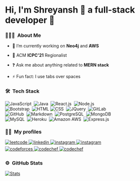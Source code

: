 <h1>Hi, I'm Shreyansh 👋 a full-stack developer 🚀</h1>

<!-- ### <div></div>   -->
  
### 👨🏻‍💻 &nbsp;About Me

- 🔭 I’m currently working on <b>Neo4j</b> and <b>AWS</b> 

- 🌱 ACM <b>ICPC'21</b> Regionalist

- ❓ Ask me about anything related to <b>MERN stack</b>  

- ⚡ Fun fact: I use tabs over spaces  

### 🛠 &nbsp;Tech Stack

![JavaScript](https://img.shields.io/badge/JavaScript-F7DF1E?style=for-the-badge&logo=javascript&logoColor=black)&nbsp;
![Java](https://img.shields.io/badge/Java-ED8B00?style=for-the-badge&logo=java&logoColor=white)&nbsp;
![React.js](https://img.shields.io/badge/React-20232A?style=for-the-badge&logo=react&logoColor=61DAFB)&nbsp;
![Node.js](https://img.shields.io/badge/Node.js-43853D?style=for-the-badge&logo=node.js&logoColor=white)&nbsp;<br/>
![Bootstrap](https://img.shields.io/badge/Bootstrap-563D7C?style=for-the-badge&logo=bootstrap&logoColor=white)&nbsp;
![HTML](https://img.shields.io/badge/HTML5-E34F26?style=for-the-badge&logo=html5&logoColor=white)
![CSS](https://img.shields.io/badge/CSS-239120?&style=for-the-badge&logo=css3&logoColor=white)&nbsp;
![JQuery](https://img.shields.io/badge/jQuery-0769AD?style=for-the-badge&logo=jquery&logoColor=white)&nbsp;
![GitLab](https://img.shields.io/badge/GitLab-330F63?style=for-the-badge&logo=gitlab&logoColor=white)&nbsp;<br/>
![GitHub](https://img.shields.io/badge/GitHub-100000?style=for-the-badge&logo=github&logoColor=white)&nbsp;
![Markdown](https://img.shields.io/badge/Markdown-000000?style=for-the-badge&logo=markdown&logoColor=white)&nbsp;
![PostgreSQL](https://img.shields.io/badge/PostgreSQL-316192?style=for-the-badge&logo=postgresql&logoColor=white)&nbsp;
![MongoDB](https://img.shields.io/badge/MongoDB-4EA94B?style=for-the-badge&logo=mongodb&logoColor=white)&nbsp;<br/>
![MySQL](https://img.shields.io/badge/MySQL-00000F?style=for-the-badge&logo=mysql&logoColor=white)&nbsp;
![Heroku](https://img.shields.io/badge/Heroku-430098?style=for-the-badge&logo=heroku&logoColor=white)&nbsp;
![Amazon AWS](https://img.shields.io/badge/Amazon_AWS-232F3E?style=for-the-badge&logo=amazon-aws&logoColor=white)&nbsp;
![Express.js](https://img.shields.io/badge/Express.js-404D59?style=for-the-badge)&nbsp;

### 🤝🏻 &nbsp;My profiles
  
<div>
<a href="https://leetcode.com/cyberphobia/" target="_blank">
<img src=https://img.shields.io/badge/Leetcode-fac02e?style=for-the-badge&logo=leetcode&logoColor=white alt=leetcode style="margin-bottom: 5px;" />
</a>
<a href="https://linkedin.com/in/shreyansh-shrey-647870190" target="_blank">
<img src=https://img.shields.io/badge/LinkedIn-0077B5?style=for-the-badge&logo=linkedin&logoColor=white alt=linkedin style="margin-bottom: 5px;" />
</a>
<a href="https://instagram.com/shrey_shreyansh" target="_blank">
<img src=https://img.shields.io/badge/Instagram-E4405F?style=for-the-badge&logo=instagram&logoColor=white alt=instagram style="margin-bottom: 5px;" />
</a>
 <a href="https://drive.google.com/file/d/1x_myM1FsBpIoyO0CA8YcbHZi4V6bIHIx/view?usp=sharing" target="_blank">
<img src=https://img.shields.io/badge/Resume-ff0000?style=for-the-badge&logo=eslint&logoColor=white alt=instagram style="margin-bottom: 5px;" />
</a>
</br>
<a href="https://codeforces.com/profile/shrey_shreyansh" target="_blank">
<img src=https://img.shields.io/badge/Codefoces-445F9E?&style=for-the-badge&logo=codeforces&logoColor=white alt=codeforces style="margin-bottom: 5px;" />
</a>
<a href="https://www.codechef.com/users/cyberphobia" target="_blank">
<img src=https://img.shields.io/badge/Codechef-703C1C?&style=for-the-badge&logo=codechef&logoColor=white alt=codechef style="margin-bottom: 5px;" />
</a>
<a href="https://auth.geeksforgeeks.org/user/shrey_shreyansh/profile" target="_blank">
<img src=https://img.shields.io/badge/GeeksForGeeks-358F49?&style=for-the-badge&logo=geeksforgeeks&logoColor=white alt=codechef style="margin-bottom: 5px;" />
</a>
</div>

### ⚙️ &nbsp;GitHub Stats

[![Stats](https://github-readme-stats.vercel.app/api?username=shreyshreyansh&hide_rank=true&show_icons=true&theme=blue-green&count_private=true&hide_title=true)](https://github.com/shreyshreyansh) 

